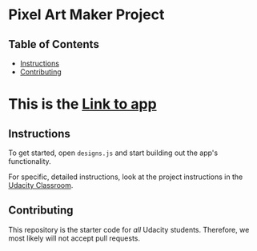 # Pixel Art Maker Project

## Table of Contents

* [Instructions](#instructions)
* [Contributing](#contributing)
# This is the [Link to app](https://atinukeid.github.io/Atinuke_project_pixelArtMaker/)

## Instructions

To get started, open `designs.js` and start building out the app's functionality.

For specific, detailed instructions, look at the project instructions in the [Udacity Classroom](https://classroom.udacity.com/me).

## Contributing

This repository is the starter code for _all_ Udacity students. Therefore, we most likely will not accept pull requests.

